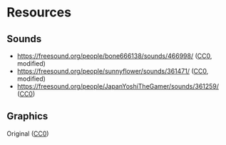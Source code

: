 # Resources

[CC0]:https://creativecommons.org/publicdomain/zero/1.0/

## Sounds

- https://freesound.org/people/bone666138/sounds/466998/ ([CC0][], modified)
- https://freesound.org/people/sunnyflower/sounds/361471/ ([CC0][], modified)
- https://freesound.org/people/JapanYoshiTheGamer/sounds/361259/ ([CC0][])

## Graphics

Original ([CC0][])
